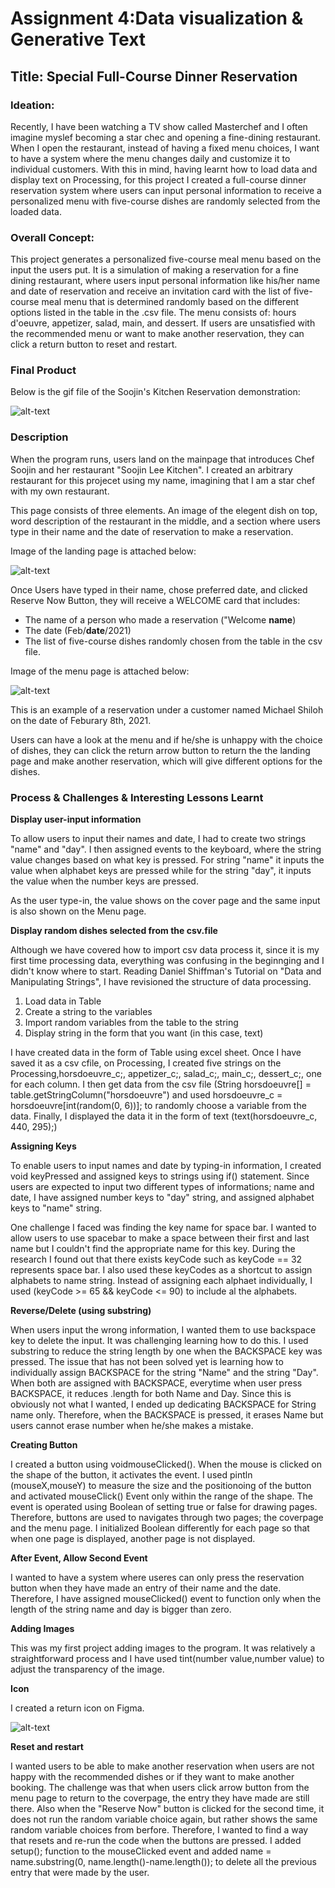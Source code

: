 # Assignment 4:Data visualization & Generative Text

## Title: Special Full-Course Dinner Reservation 

### Ideation:

Recently, I have been watching a TV show called Masterchef and I often imagine myslef becoming a star chec and opening a fine-dining restaurant. When I open the restaurant, instead of having a fixed menu choices, I want to have a system where the menu changes daily and customize it to individual customers. With this in mind, having learnt how to load data and display text on Processing, for this project I created a full-course dinner reservation system where users can input personal information to receive a personalized menu with five-course dishes are randomly selected from the loaded data. 

### Overall Concept:

This project generates a personalized five-course meal menu based on the input the users put. It is a simulation of making a reservation for a fine dining restaurant, where users input personal information like his/her name and date of reservation and receive an invitation card with the list of five-course meal menu that is determined randomly based on the different options listed in the table in the .csv file. The menu consists of: hours d'oeuvre, appetizer, salad, main, and dessert. If users are unsatisfied with the recommended menu or want to make another reservation, they can click a return button to reset and restart. 

### Final Product

Below is the gif file of the Soojin's Kitchen Reservation demonstration:

![alt-text](Images/reservationDemo.gif)


### Description 

When the program runs, users land on the mainpage that introduces Chef Soojin and her restaurant "Soojin Lee Kitchen". I created an arbitrary restaurant for this projecet using my name, imagining that I am a star chef with my own restaurant. 

This page consists of three elements. An image of the elegent dish on top, word description of the restaurant in the middle, and a section where users type in their name and the date of reservation to make a reservation. 

Image of the landing page is attached below:

![alt-text](Images/mainpage.png)

Once Users have typed in their name, chose preferred date, and clicked Reserve Now Button, they will receive a WELCOME card that includes:

- The name of a person who made a reservation ("Welcome **name**)
- The date (Feb/**date**/2021)
- The list of five-course dishes randomly chosen from the table in the csv file. 

Image of the menu page is attached below:

![alt-text](Images/menupage.png)

This is an example of a reservation under a customer named Michael Shiloh on the date of Feburary 8th, 2021.

Users can have a look at the menu and if he/she is unhappy with the choice of dishes, they can click the return arrow button to return the the landing page and make another reservation, which will give different options for the dishes. 

### Process & Challenges & Interesting Lessons Learnt

**Display user-input information**

To allow users to input their names and date, I had to create two strings "name" and "day". I then assigned events to the keyboard, where the string value changes based on what key is pressed. For string "name" it inputs the value when alphabet keys are pressed while for the string "day", it inputs the value when the number keys are pressed.  

As the user type-in, the value shows on the cover page and the same input is also shown on the Menu page. 

**Display random dishes selected from the csv.file**

Although we have covered how to import csv data process it, since it is my first time processing data, everything was confusing in the beginnging and I didn't know where to start. Reading Daniel Shiffman's Tutorial on "Data and Manipulating Strings", I have revisioned the structure of data processing. 

1. Load data in Table
2. Create a string to the variables 
3. Import random variables from the table to the string
4. Display string in the form that you want (in this case, text)

I have created data in the form of Table using excel sheet. Once I have saved it as a csv cfile, on Processing, I created five strings on the Processing,horsdoeuvre_c;, appetizer_c;, salad_c;, main_c;, dessert_c;, one for each column. I then get data from the csv file (String horsdoeuvre[] = table.getStringColumn("horsdoeuvre") and used horsdoeuvre_c = horsdoeuvre[int(random(0, 6))]; to randomly choose a variable from the data. Finally, I displayed the data it in the form of text (text(horsdoeuvre_c, 440, 295);)

**Assigning Keys**

To enable users to input names and date by typing-in information, I created void keyPressed and assigned keys to strings using if() statement. 
Since users are expected to input two different types of informations; name and date, I have assigned number keys to "day" string, and assigned alphabet keys to "name" string. 

One challenge I faced was finding the key name for space bar. I wanted to allow users to use spacebar to make a space between their first and last name but I couldn't find the appropriate name for this key. During the research I found out that there exists keyCode such as keyCode == 32 represents space bar. I also used these keyCodes as a shortcut to assign alphabets to name string. Instead of assigning each alphaet individually, I used (keyCode >= 65 && keyCode <= 90) to include al the alphabets. 

**Reverse/Delete (using substring)**

When users input the wrong information, I wanted them to use backspace key to delete the input. It was challenging learning how to do this. I used substring to reduce the string length by one when the BACKSPACE key was pressed. The issue that has not been solved yet is learning how to individually assign BACKSPACE for the string "Name" and the string "Day". When both are assigned with BACKSPACE, everytime when user press BACKSPACE, it reduces .length for both Name and Day. Since this is obviously not what I wanted, I ended up dedicating BACKSPACE for String name only. Therefore, when the BACKSPACE is pressed, it erases Name but users cannot erase number when he/she makes a mistake. 

**Creating Button**

I created a button using voidmouseClicked(). When the mouse is clicked on the shape of the button, it activates the event. I used pintln (mouseX,mouseY) to measure the size and the positionoing of the button and activated mouseClick() Event only within the range of the shape. The event is operated using Boolean of setting true or false for drawing pages. Therefore, buttons are used to navigates through two pages; the coverpage and the menu page. I initialized Boolean differently for each page so that when one page is displayed, another page is not displayed. 

**After Event, Allow Second Event**

I wanted to have a system where useres can only press the reservation button when they have made an entry of their name and the date. Therefore, I have assigned mouseClicked() event to function only when the length of the string name and day is bigger than zero. 

**Adding Images**

This was my first project adding images to the program. It was relatively a straightforward process and I have used tint(number value,number value) to adjust the transparency of the image.

**Icon**

I created a return icon on Figma. 

![alt-text](Images/arrow.jpg)

**Reset and restart**

I wanted users to be able to make another reservation when users are not happy with the recommended dishes or if they want to make another booking. The challenge was that when users click arrow button from the menu page to return to the coverpage, the entry they have made are still there. Also when the "Reserve Now" button is clicked for the second time, it does not run the random variable choice again, but rather shows the same random variable choices from berfore. Therefore, I wanted to find a way that resets and re-run the code when the buttons are pressed. I added setup(); function to the mouseClicked event and added  name = name.substring(0, name.length()-name.length()); to delete all the previous entry that were made by the user. 





